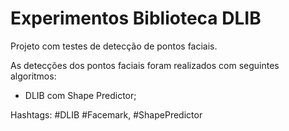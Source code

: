 # Experimentos Biblioteca DLIB

Projeto com testes de detecção de pontos faciais.

As detecções dos pontos faciais foram realizados com seguintes algoritmos:
* DLIB com Shape Predictor;


Hashtags: #DLIB #Facemark, #ShapePredictor
